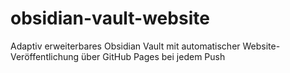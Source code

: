 # obsidian-vault-website
Adaptiv erweiterbares Obsidian Vault mit automatischer Website-Veröffentlichung über GitHub Pages bei jedem Push
